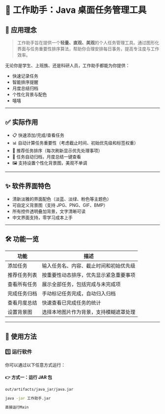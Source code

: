 # 🧠 工作助手：Java 桌面任务管理工具

## 🧩 应用理念

> 工作助手旨在提供一个**轻量、直观、美观**的个人任务管理工具。通过图形化界面与任务重要性排序算法，帮助你合理安排每日事务，提高专注度与工作效率。

无论你是学生、上班族、还是科研人员，工作助手都能为你提供：
- 快速记录任务
- 智能排序提醒
- 月度总结归档
- 个性化背景与配色
- 嘻嘻
---

## ✅ 实际作用

- 📋 快速添加/完成/查看任务
- 📊 自动计算任务重要性（考虑截止时间、初始优先级和标签权重）
- 🔁 推荐任务排序（每次刷新显示优先处理事项）
- 📁 任务自动归档，月度总结一键查看
- 🖼 支持设置个性化背景图，美观不单调

---

## ✨ 软件界面特色

- 清新淡雅的界面配色（淡蓝、淡绿、粉色等主题色）
- 可自定义背景图（支持 JPG、PNG、GIF、BMP）
- 所有控件透明叠加背景，文字清晰可读
- 中文界面支持，零学习成本上手

---

## 🛠 功能一览

| 功能             | 描述 |
|------------------|------|
| 添加任务          | 输入任务名、内容、截止时间和初始优先级 |
| 推荐任务列表      | 按重要性动态排序，优先显示紧急重要事项 |
| 查看所有任务      | 展示全部任务，包括完成与未完成项 |
| 完成任务归档      | 手动标记任务完成，自动归入归档 |
| 查看月度总结      | 快速查看已完成任务的统计 |
| 设置背景图        | 选择本地图片作为背景，支持模糊遮罩处理 |

---

## 🚀 使用方法

### 1️⃣ 运行软件

你可以通过以下任意方式运行：

#### 👉 方式一：运行 JAR 包
```bash
out/artifacts/java_jar/java.jar

java -jar 工作助手.jar

直接运行Main
